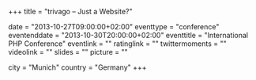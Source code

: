 +++
title = "trivago – Just a Website?"

date = "2013-10-27T09:00:00+02:00"
eventtype = "conference"
eventenddate = "2013-10-30T20:00:00+02:00"
eventtitle = "International PHP Conference"
eventlink = ""
ratinglink = ""
twittermoments = ""
videolink = ""
slides = ""
picture = ""

city = "Munich"
country = "Germany"
+++